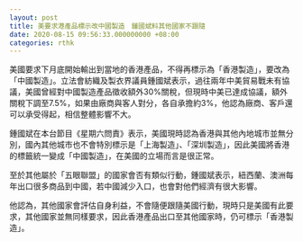 ```yaml
---
layout: post
title: 美要求港產品標示改中國製造　鍾國斌料其他國家不跟隨
date: 2020-08-15 09:56:33.000000000 +08:00
categories: rthk
---
```


美國要求下月底開始輸出到當地的香港產品，不得再標示為「香港製造」，要改為「中國製造」。立法會紡織及製衣界議員鍾國斌表示，過往兩年中美貿易戰未有協議，美國曾經對中國製造產品徵收額外30%關稅，但現時中美已達成協議，額外關稅下調至7.5%，如果由廠商與客人對分，各自承擔約3%，他認為廠商、客戶還可以承受得起，相信整體影響不大。

鍾國斌在本台節目《星期六問責》表示，美國現時認為香港與其他內地城市並無分別，國內其他城市也不會特別標示是「上海製造」、「深圳製造」，因此美國將香港的標籤統一變成「中國製造」，在美國的立場而言是很正常。

至於其他屬於「五眼聯盟」的國家會否有類似行動，鍾國斌表示，紐西蘭、澳洲每年出口很多商品到中國，若中國減少入口，也會對他們經濟有很大影響。

他認為，其他國家會評估自身利益，不會隨便跟隨美國行動，現時只是美國有此要求，其他國家並無同樣要求，因此香港產品出口至其他國家時，仍可標示「香港製造」。
